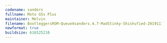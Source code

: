 ```yaml
---
codename: sanders
fullname: Moto G5s Plus
maintainer: Melvin
filename: BootleggersROM-Queue4sanders.4.7-MadStinky-Shishufied-20191116-182216.zip
newformat: true
buildsize: 616525210
---
```

